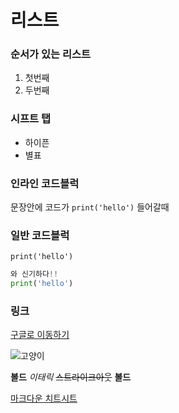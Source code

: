 # 리스트

### 순서가 있는 리스트

1. 첫번째
2. 두번째

### 시프트 탭

- 하이픈
- 별표



### 인라인 코드블럭

문장안에 코드가 `print('hello')` 들어갈때

### 일반 코드블럭

``` 자동으로 코드블럭
print('hello')
```



```python
와 신기하다!!
print('hello')
```



### 링크

[구글로 이동하기](https://google.com)

![고양이](test.assets/images.jpg)

**볼드** *이태릭*  ~~스트라이크아웃~~ __볼드__ 

[마크다운 치트시트](https://www.markdownguide.org/cheat-sheet/)

